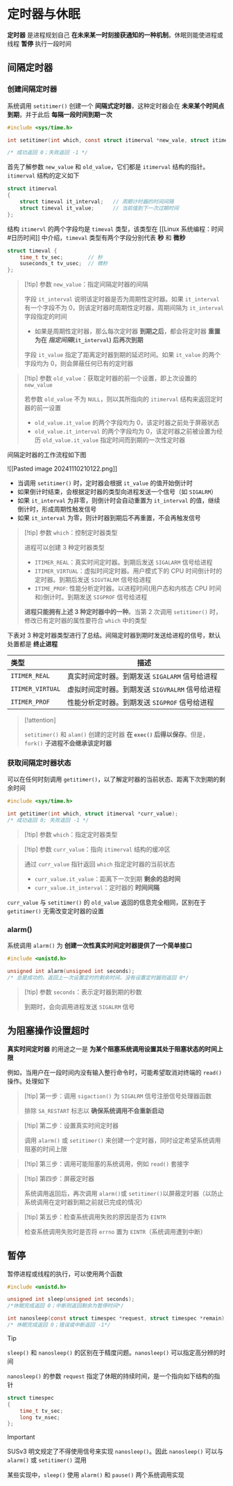 # 定时器与休眠

**定时器** 是进程规划自己 **在未来某一时刻接获通知的一种机制**。休眠则能使进程或线程 **暂停** 执行一段时间

## 间隔定时器

### 创建间隔定时器

系统调用 `setitimer()` 创建一个 **间隔式定时器**，这种定时器会在 **未来某个时间点到期**，并于此后 **每隔一段时间到期一次**

```c
#include <sys/time.h>

int setitimer(int which, const struct itimerval *new_vale, struct itimerval *old_value);

/* 成功返回 0；失败返回 -1 */
```

首先了解参数 `new_value` 和 `old_value`，它们都是 `itimerval` 结构的指针。`itimerval` 结构的定义如下

```c
struct itimerval
{
	struct timeval it_interval;   // 周期计时器的时间间隔
	struct timeval it_value;      // 当前值到下一次过期时间
};
```

结构 `itimervl` 的两个字段均是 `timeval` 类型，该类型在 [[Linux 系统编程：时间#日历时间]] 中介绍，`timeval` 类型有两个字段分别代表 **秒** 和 **微秒**

```c
struct timeval {
	time_t tv_sec;        // 秒
	suseconds_t tv_usec;  // 微秒
};
```

> [!tip] 参数 `new_value`：指定间隔定时器的间隔
> 
> 字段 `it_interval` 说明该定时器是否为周期性定时器。如果 `it_interval` 有一个字段不为 $0$，则该定时器时周期性定时器，周期间隔为 `it_interval` 字段指定的时间
> 
> + 如果是周期性定时器，那么每次定时器 **到期之后**，都会将定时器 **重置为在 _指定间隔_(`it_interval`) 后再次到期**
> 
> 字段 `it_value` 指定了距离定时器到期的延迟时间。如果 `it_value` 的两个字段均为 $0$，则会屏蔽任何已有的定时器
> 
> 

> [!tip] 参数 `old_value`：获取定时器的前一个设置，即上次设置的 `new_value`
> 
> 若参数 `old_value` 不为 `NULL`，则以其所指向的 `itimerval` 结构来返回定时器的前一设置
> 
> + `old_value.it_value` 的两个字段均为 $0$，该定时器之前处于屏蔽状态
> + `old_value.it_interval` 的两个字段均为 $0$，该定时器之前被设置为经历 `old_value.it_value` 指定时间而到期的一次性定时器
> 
> 

间隔定时器的工作流程如下图

![[Pasted image 20241110210122.png]]

+ 当调用 `setitimer()` 时，定时器会根据 `it_value` 的值开始倒计时
+ 如果倒计时结束，会根据定时器的类型向进程发送一个信号（如 `SIGALRM`）
+ 如果 `it_interval` 为非零，则倒计时会自动重置为 `it_interval` 的值，继续倒计时，形成周期性触发信号
+ 如果 `it_interval` 为零，则计时器到期后不再重置，不会再触发信号


> [!tip] 参数 `which`：控制定时器类型
> 
> 进程可以创建 $3$ 种定时器类型
> + `ITIMER_REAL`：真实时间定时器。到期后发送 `SIGALARM` 信号给进程
> + `ITIMER_VIRTUAL`：虚拟时间定时器。用户模式下的 CPU 时间倒计时的定时器。到期后发送 `SIGVTALRM` 信号给进程
> + `ITIME_PROF`: 性能分析定时器。以进程时间(用户态和内核态 CPU 时间和)倒计时。到期发送 `SIGPROF` 信号给进程
> 
> **进程只能拥有上述 $3$ 种定时器中的一种**。当第 $2$ 次调用 `setitimer()` 时，修改已有定时器的属性要符合 `which` 中的类型
> 

下表对 $3$ 种定时器类型进行了总结。间隔定时器到期时发送给进程的信号，默认处置都是 **终止进程**

| 类型               | 描述                             |
| :--------------- | ------------------------------ |
| `ITIMER_REAL`    | 真实时间定时器。到期发送 `SIGALARM` 信号给进程  |
| `ITIMER_VIRTUAL` | 虚拟时间定时器。到期发送 `SIGVRALRM` 信号给进程 |
| `ITIMER_PROF`    | 性能分析定时器。到期发送 `SIGPROF` 信号给进程   |

> [!attention] 
> 
> `setitimer()` 和 `alam()` 创建的定时器 **在 `exec()` 后得以保存**。但是，`fork()` **子进程不会继承该定时器**
> 

### 获取间隔定时器状态

可以在任何时刻调用 `getitimer()`，以了解定时器的当前状态、距离下次到期的剩余时间

```c
#include <sys/time.h>

int getitimer(int which, struct itimerval *curr_value);
/* 成功返回 0; 失败返回 -1 */
```

> [!tip] 参数 `which`：指定定时器类型
> 

> [!tip] 参数 `curr_value`：指向 `itimerval` 结构的缓冲区
> 
> 通过 `curr_value` 指针返回 `which` 指定定时器的当前状态
> + `curr_value.it_value`：距离下一次到期 **剩余的总时间**
> + `curr_value.it_interval`：定时器的 **时间间隔**
> 

`curr_value` 与 `setitimer()` 的 `old_value` 返回的信息完全相同，区别在于 `getitimer()` 无需改变定时器的设置

### alarm() 

系统调用 `alarm()` 为 **创建一次性真实时间定时器提供了一个简单接口**

```c
#include <unistd.h>

unsigned int alarm(unsigned int seconds);
/* 总是成功的。返回上一次设置定时的剩余时间，没有设置定时器则返回 0*/
```

> [!tip] 参数 `seconds`：表示定时器到期的秒数
> 
> 到期时，会向调用进程发送 `SIGALRM` 信号
> 

## 为阻塞操作设置超时

**真实时间定时器** 的用途之一是 **为某个阻塞系统调用设置其处于阻塞状态的时间上限**

例如，当用户在一段时间内没有输入整行命令时，可能希望取消对终端的 `read()` 操作。处理如下

> [!tip] 第一步：调用 `sigaction()` 为 `SIGALRM` 信号注册信号处理器函数
> 
> 排除 `SA_RESTART` 标志以 **确保系统调用不会重新启动**
> 

> [!tip] 第二步：设置真实时间定时器
> 
> 调用 `alarm()` 或 `setitimer()` 来创建一个定时器，同时设定希望系统调用阻塞的时间上限
> 

> [!tip] 第三步：调用可能阻塞的系统调用，例如 `read()` 套接字
>

> [!tip] 第四步：屏蔽定时器
> 
> 系统调用返回后，再次调用 `alarm()`或 `setitimer()`以屏蔽定时器（以防止系统调用在定时器到期之前就已完成的情况）

> [!tip] 第五步：检查系统调用失败的原因是否为 `EINTR`
> 
> 检查系统调用失败时是否将 `errno` 置为 `EINTR`（系统调用遭到中断）
> 

## 暂停

暂停进程或线程的执行，可以使用两个函数

```c
#include <unistd.h>

unsigned int sleep(unsigned int seconds);
/*休眠完成返回 0；中断则返回剩余为暂停时间*/

int nanosleep(const struct timespec *request, struct timespec *remain);
/* 休眠完成返回 0；错误或中断返回 -1*/
```

> [!tip] 
> 
> `sleep()` 和 `nanosleep()` 的区别在于精度问题。`nanosleep()` 可以指定高分辨的时间 
> 

`nanosleep()` 的参数 `request` 指定了休眠的持续时间，是一个指向如下结构的指针

```c
struct timespec
{
	time_t tv_sec;
	long tv_nsec;
};
```

> [!important] 
> 
> SUSv3 明文规定了不得使用信号来实现 `nanosleep()`。因此 `nanosleep()` 可以与 `alarm()` 或 `setitimer()` 混用
> 

某些实现中，`sleep()` 使用 `alarm()` 和 `pause()` 两个系统调用实现
